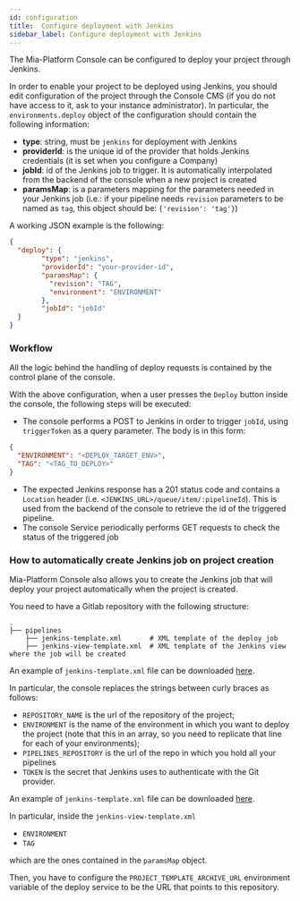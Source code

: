 ```yaml
---
id: configuration
title:  Configure deployment with Jenkins
sidebar_label: Configure deployment with Jenkins
---
```

The Mia-Platform Console can be configured to deploy your project through Jenkins.

In order to enable your project to be deployed using Jenkins, you should edit configuration of the project through the Console CMS (if you do not have access to it, ask to your instance administrator). In particular, the `environments.deploy` object of the configuration should contain the following information:  

* **type**: string, must be `jenkins` for deployment with Jenkins
* **providerId**: is the unique id of the provider that holds Jenkins credentials (it is set when you configure a Company)
* **jobId**: id of the Jenkins job to trigger. It is automatically interpolated from the backend of the console when a new project is created
* **paramsMap**: is a parameters mapping for the parameters needed in your Jenkins job (i.e.: if your pipeline needs `revision` parameters to be named as `tag`, this object should be: `{'revision': 'tag'}`)  

A working JSON example is the following:

```json
{
  "deploy": {
        "type": "jenkins",
        "providerId": "your-provider-id",
        "paramsMap": {
          "revision": "TAG",
          "environment": "ENVIRONMENT"
        },
        "jobId": "jobId"
  }
}  
```

### Workflow

All the logic behind the handling of deploy requests is contained by the control plane of the console.

With the above configuration, when a user presses the `Deploy` button inside the console, the following steps will be executed:

* The console performs a POST to Jenkins in order to trigger `jobId`, using `triggerToken` as a query parameter. The body is in this form:
```json
{
  "ENVIRONMENT": "<DEPLOY_TARGET_ENV>",
  "TAG": "<TAG_TO_DEPLOY>"
}
```
* The expected Jenkins response has a 201 status code and contains a `Location` header (i.e. `<JENKINS_URL>/queue/item/:pipelineId`). This is used from the backend of the console to retrieve the id of the triggered pipeline.
* The console Service periodically performs GET requests to check the status of the triggered job

### How to automatically create Jenkins job on project creation 

Mia-Platform Console also allows you to create the Jenkins job that will deploy your project automatically when the project is created. 

You need to have a Gitlab repository with the following structure:  

    .
    ├── pipelines                     
        ├── jenkins-template.xml       # XML template of the deploy job
        ├── jenkins-view-template.xml  # XML template of the Jenkins view where the job will be created

An example of `jenkins-template.xml` file can be downloaded [here](/docs_files_to_download/jenkins-template.xml).

In particular, the console replaces the strings between curly braces as follows:
- `REPOSITORY_NAME` is the url of the repository of the project;
- `ENVIRONMENT` is the name of the environment in which you want to deploy the project (note that this in an array, so you need to replicate that line for each of your environments);
- `PIPELINES_REPOSITORY` is the url of the repo in which you hold all your pipelines
- `TOKEN` is the secret that Jenkins uses to authenticate with the Git provider.

An example of `jenkins-template.xml` file can be downloaded [here](/docs_files_to_download/jenkins-view-template.xml).


In particular, inside the `jenkins-view-template.xml` 

- `ENVIRONMENT`
- `TAG`

which are the ones contained in the `paramsMap` object.

Then, you have to configure the `PROJECT_TEMPLATE_ARCHIVE_URL` environment variable of the deploy service to be the URL that points to this repository.

